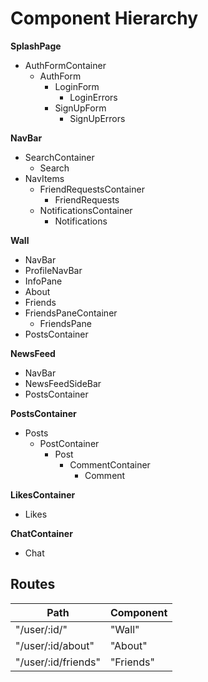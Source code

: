 # Component Hierarchy


**SplashPage**

  - AuthFormContainer
    - AuthForm
      - LoginForm
        - LoginErrors
      - SignUpForm
        - SignUpErrors

**NavBar**

  - SearchContainer
    - Search
  - NavItems
    - FriendRequestsContainer
      - FriendRequests
    - NotificationsContainer
      - Notifications

**Wall**

  - NavBar
  - ProfileNavBar
  - InfoPane
  - About
  - Friends
  - FriendsPaneContainer
      - FriendsPane
  - PostsContainer

**NewsFeed**

  - NavBar
  - NewsFeedSideBar
  - PostsContainer

**PostsContainer**

  - Posts
    - PostContainer
      - Post
          - CommentContainer
            - Comment 

**LikesContainer**

  - Likes


**ChatContainer**

  - Chat

## Routes

|Path                                 |Component              |
|-------------------------------------|-----------------------|
|"/user/:id/"                         |"Wall"                 |
|"/user/:id/about"                    |"About"                |
|"/user/:id/friends"                  |"Friends"              |



